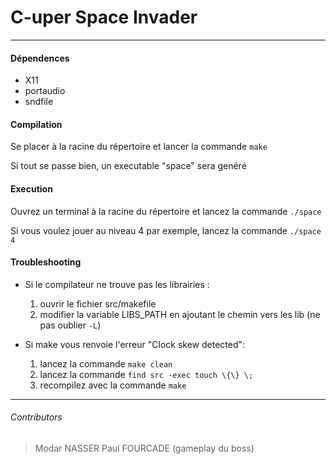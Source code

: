 # C-uper Space Invader #
---

#### Dépendences ####
- X11
- portaudio
- sndfile


#### Compilation ####
Se placer à la racine du répertoire et lancer la commande `make`

Si tout se passe bien, un executable "space" sera genéré


#### Execution ####
Ouvrez un terminal à la racine du répertoire et lancez la commande `./space`

Si vous voulez jouer au niveau 4 par exemple, lancez la commande `./space 4`


#### Troubleshooting ####
- Si le compilateur ne trouve pas les librairies :
	1. ouvrir le fichier src/makefile
	2. modifier la variable LIBS_PATH en ajoutant le chemin vers les lib (ne pas oublier `-L`)

- Si make vous renvoie l'erreur "Clock skew detected":
	1. lancez la commande `make clean`
	2. lancez la commande `find src -exec touch \{\} \;`
	3. recompilez avec la commande `make`

---
###### Contributors ######
> Modar NASSER
> Paul FOURCADE (gameplay du boss)
